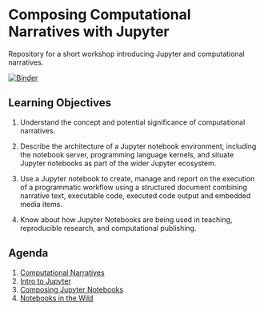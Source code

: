 # Composing Computational Narratives with Jupyter


Repository for a short workshop introducing Jupyter and computational narratives.

[![Binder](https://mybinder.org/badge.svg)](https://mybinder.org/v2/gh/mcburton/computational-narratives-with-jupyter/master)


## Learning Objectives

1. Understand the concept and potential significance of computational narratives.

2. Describe the architecture of a Jupyter notebook environment, including the notebook server, programming language kernels, and situate Jupyter notebooks as part of the wider Jupyter ecosystem.

3. Use a Jupyter notebook to create, manage and report on the execution of a programmatic workflow using a structured document combining narrative text, executable code, executed code output and embedded media items.

4. Know about how Jupyter Notebooks are being used in teaching, reproducible research, and computational publishing.

## Agenda

1. [Computational Narratives](1-Computational-Narratives.ipynb)
2. [Intro to Jupyter](2-Intro-to-Jupyter.ipynb)
3. [Composing Jupyter Notebooks](3-Composing-Jupyter-Notebooks.ipynb)
4. [Notebooks in the Wild](4-Notebooks-in-the-Wild.ipynb)
